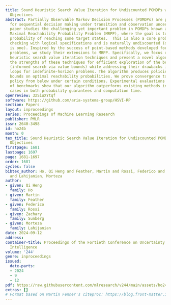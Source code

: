 ```yaml
---
title: Sound Heuristic Search Value Iteration for Undiscounted POMDPs with Reachability
  Objectives
abstract: Partially Observable Markov Decision Processes (POMDPs) are powerful models
  for sequential decision making under transition and observation uncertainties. This
  paper studies the challenging yet important problem in POMDPs known as the (indefinite-horizon)
  Maximal Reachability Probability Problem (MRPP), where the goal is to maximize the
  probability of reaching some target states.  This is also a core problem in model
  checking with logical specifications and is naturally undiscounted (discount factor
  is one). Inspired by the success of point-based methods developed for discounted
  problems, we study their extensions to MRPP. Specifically, we focus on trial-based
  heuristic search value iteration techniques and present a novel algorithm that leverages
  the strengths of these techniques for efficient exploration of the belief space
  (informed search via value bounds) while addressing their drawbacks in handling
  loops for indefinite-horizon problems. The algorithm produces policies with two-sided
  bounds on optimal reachability probabilities. We prove convergence to an optimal
  policy from below under certain conditions. Experimental evaluations on a suite
  of benchmarks show that our algorithm outperforms existing methods in almost all
  cases in both probability guarantees and computation time.
openreview: 3zSiuXYtqf
software: https://github.com/aria-systems-group/HSVI-RP
section: Papers
layout: inproceedings
series: Proceedings of Machine Learning Research
publisher: PMLR
issn: 2640-3498
id: ho24b
month: 0
tex_title: Sound Heuristic Search Value Iteration for Undiscounted POMDPs with Reachability
  Objectives
firstpage: 1681
lastpage: 1697
page: 1681-1697
order: 1681
cycles: false
bibtex_author: Ho, Qi Heng and Feather, Martin and Rossi, Federico and Sunberg, Zachary
  and Lahijanian, Morteza
author:
- given: Qi Heng
  family: Ho
- given: Martin
  family: Feather
- given: Federico
  family: Rossi
- given: Zachary
  family: Sunberg
- given: Morteza
  family: Lahijanian
date: 2024-09-12
address:
container-title: Proceedings of the Fortieth Conference on Uncertainty in Artificial
  Intelligence
volume: '244'
genre: inproceedings
issued:
  date-parts:
  - 2024
  - 9
  - 12
pdf: https://raw.githubusercontent.com/mlresearch/v244/main/assets/ho24b/ho24b.pdf
extras: []
# Format based on Martin Fenner's citeproc: https://blog.front-matter.io/posts/citeproc-yaml-for-bibliographies/
---
```

